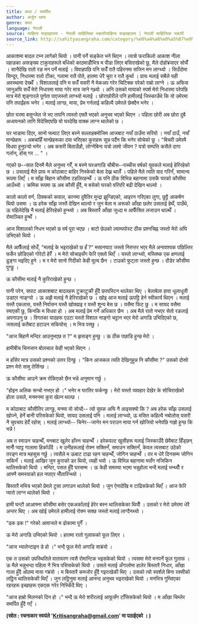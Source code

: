 ```yaml
---
title: कथा / समर्पित
author: अर्जुन थापा
genre: कथा
language: नेपाली
source: साहित्य सङ्ग्रहालय - नेपाली साहित्यिक भकारीसाहित्य सङ्ग्रहालय | नेपाली साहित्यिक भकारी
source_link: http://sahityasangraha.com/category/%e0%a4%a8%e0%a5%87%e0%a4%aa%e0%a4%be%e0%a4%b2%e0%a5%80-%e0%a4%97%e0%a4%a6%e0%a5%8d%e0%a4%af/%e0%a4%a8%e0%a5%87%e0%a4%aa%e0%a4%be%e0%a4%b2%e0%a5%80-%e0%a4%95%e0%a4%a5%e0%a4%be/
---
```


आकाशमा बादल टम्न लागेको थियो । पानी पर्ने सङ्केत भने थिएन । त्यत्रो फराकिलो आकाश नीला पहाडका असङ्ख्य टाकुराहरूले बाँधेको काठमाडौँभित्र म पीडा लिएर बसिराखेको छु, मैले दोहो¥याएर सोचेँ । सानैदेखि रातो रङ मन पर्ने मलाई । विवाहपछि पनि सधैँ रातै पहिरनमा सजिन मन लाग्थ्यो । सिउँदोमा सिन्दूर, निधारमा रातो टीका, गलामा रातै पोते, हातमा धेरै चुरा र रातै कुर्था । प्रायः मलाई सबैले यही अवस्थामा देख्थेँ । विशाललाई पनि म सधैँ यसरी नै मेकअप गरेर चिटिक्क परेको राम्रो लाग्ने । ऊ अफिस जानुअघि सधैँ मेरो निधारमा माया गरेर मात्र जाने गथ्र्यो । अनि उसको मायाको स्पर्श मेरो निधारमा परेपछि मात्र मेरो शृङ्गारले पूर्णता पाएजस्तो लाग्थ्यो मलाई । छोराछोरीले पनि हामीलाई जिस्काउँथे कि यो उमेरमा पनि तपाईंहरू भनेर । मलाई लाग्छ, माया, प्रेम गर्नलाई कहिल्यै उमेरले छेक्दैन भनेर ।

छोरा घरमा बसुन्जेल जे भए तापनि त्यस्तो एक्लै भएको अनुभव भएको थिएन । पहिला छोरी अब छोरा दुबै अध्ययनको लागि विदेसिएपछि यो घरदेखि वाक्क लाग्न थालेको छ ।

घर भाडामा दिएर, सानो फ्ल्याट लिएर बस्ने सल्लाहबमोजिम आजबाट नयाँ ठाउँमा सरियो । नयाँ ठाउँ, नयाँ मान्छेहरू । अबचाहिँ मान्छेहरूका दया भरिएका कुराहरू सुन्न पर्दैन कि भनेर सोचेको छु । "बिचरी उमेरमै विधवा हुनुपर्‍यो भनेर । अब कसरी बिताउँछौ, लोग्नेबिना यत्रो लामो जीवन ? यत्रो सम्पत्ति कसैले दागा गर्लान्, होस् गर ... " ।

गएको छ--सात दिनमै मैले अनुभव गरेँ, म बस्ने घरअगाडि चौबीस--पच्चीस वर्षको युवकले मलाई हेरिरहेको छ । उसलाई मैले प्रायः म कोठाबाट बाहिर निस्केको बेला देख्न थालेँ । पहिले मैले त्यति याद गरिनँ, सामान्य रूपमा लिएँ । म साँझ बिहान कौसीमा टहलिरहन्थेँ । ऊ पनि ठीक विभिन्न बहानामा उसकै घरको कौसीमा आउँथ्यो । क्रमिक रूपमा ऊ अब कौसी हुँदै, म बसेको घरको वरिपरि बढी देखिन थाल्यो ।

कालो कालो वर्ण, ठिक्कको कपाल, कानमा दुवैतिर मुन्द्रा झुन्डिएको, आइरन गरिएका लुगा, छुट्टै आकर्षण थियो उसमा । ऊ हरेक साँझ जस्तै देखिन थाल्यो र जुन बेला म अरूको आँखा छलेर उसलाई हेर्थें, पाउँथे, ऊ पहिलेदेखि नै मलाई हेरिरहेको हुन्थ्यो । अब बिस्तारै आँखा जुध्दा म आफैँसित लजाउन थाल्थेँ । रोमाञ्चित हुन्थेँ ।

आज विशालको निधन भएको छ वर्ष पूरा भएछ । बाटो छेउको ल्याम्पपोस्ट ठीक प्रश्नचिह्न जस्तो मेरो अघि उभिएको थियो ।

मैले आफैँलाई सोधेँ, "मलाई के भइराखेको छ हँ ?" मसानघाट जस्तो निरुत्तर भएर मैले अनावश्यक पछिल्तिर फर्केर छोडिएको गोरेटो हेरेँ । म मेरो सोचाइसँग फेरि एक्लो थिएँ । यस्तो लाग्थ्यो, मस्तिष्क एक क्षणलाई ढुङ्गा भइदिए हुने । म र मेरो सानो गिदीको केही मूल्य छैन । टाउको फुट्ला जस्तो हुन्छ । दौडेर कौसीमा पुग्छु ।

ऊ कौसीमा मलाई नै कुरिराखेको हुन्छ ।

पानी परेन, सपाट आकाशबाट बादलहरू टुक्राटुक्री हुँदै छरपस्टिन थालेका थिए । बेलाबेला हावा धूलाधूली उडाएर नाङ्ग्यो । ऊ अझै मलाई नै हेरिराखेको छ । खोइ आज मलाई ऊपट्टि हेर्न स्वीकार्य थिएन । मलाई यस्तै एकलास, यस्तै निर्वासन यस्तै खोक्य्राइ र यस्तै शून्य बेस छ । यसैमा फिट छु । म सायद यसैमा रमाएकी छु, किनकि म विधवा हो । अब मलाई प्रेम गर्ने अधिकार छैन । अब मैले रातो नभएर सेतो रङलाई अपनाउनु छ । विगतका यादहरू एउटा यस्तो विशाल नाङ्गो चट्टान भएर मेरो अगाडि उभिदिएको छ, जसलाई कतैबाट हटाउन सकियोस् । म भित्र पस्छु ।

"आज बिहानै मन्दिर आउनुभएछ त ?" म झसङ्ग हुन्छु । ऊ ठीक पछाडि हुन्छ मेरो ।

हामीबीच चिनजान बोलचाल केही भएको थिएन ।

म हाँसेर मात्र उसको प्रश्नको उत्तर दिन्छु । "किन आजकल त्यति देखिनुहुन्न नि कौसीमा ?" उसको दोस्रो प्रश्न मेरो सामु तेर्सिन्छ ।

ऊ कौसीमा आउने क्रम रोकिएको छैन भन्ने अनुमान गर्छु ।

"होइन अलिक सन्चो नभएर हो ।" भनेर म घरतिर फर्कन्छु । मेरो यस्तो व्यवहार देखेर के सोचिराखेको होला उसले, मनमनमा कुरा खेल्न थाल्छ ।

म कोठाबाट कौसीतिर लाग्छु, मनमा यो सोच्दै-- त्यो युवक अघि नै आइसक्यो कि ? अब हरेक साँझ उसलाई खोज्ने, हेर्ने बानी परिसकेको थियो, सायद उसलाई पनि । मलाई लाग्थ्यो, ऊ मसित कहिल्यै नबोलोस् यसरी नै चुपचाप हेर्दै रहोस् । मलाई लाग्थ्यो-- चिनेर--जानेर मन पराउन माया गर्न खोजियो भनेपछि गाह्रो हुन्छ कि भन्ने !

अब त रमाउन चाहन्थेँ, मनबाट खुलेर हाँस्न चाहन्थेँ । हरेकपल्ट खुसीहरू मलाई जिस्काउँदै छेवैबाट हिँड्छन् मानौँ प्याट्ट गालामा हिर्काउँदै । म उनीहरूलाई रोक्न सक्तिनँ, समाउन सक्तिनँ, केवल त्यसबाट उठेको तरङ्ग मात्र महसुस गर्छु । त्यसैले म ऊबाट टाढा रहन चाहन्थेँ, जोगिन चाहन्थेँ । तर म धेरै दिनसम्म जोगिन सकिनँ । मलाई आखिर जुन कुराको डर थियो, त्यही भयो । ऊ विभिन्न बहानामा मसँग नजिकिन थालिसकेको थियो । मन्दिर, पसल हुँदै घरसम्म । ऊ केही समस्या भएमा भन्नुहोला भन्दै मलाई भन्थ्यौँ र आफ्नै समस्याको हल नपाएर भौँतारिन्थ्यो ।

बिस्तारै मभित्र भएको प्रेमले टुसा लगाउन थालेको थियो । जुन ऐनादेखि म टाढिसकेको थिएँ । आज फेरि प्यारो लाग्न थालेको थियो ।

हामी घन्टौ आआफ्ना कौसीमा बसेर एकअर्कालाई हेरेर बस्न थालिसकेका थियौँ । उसको र मेरो उमेरमा धेरै अन्तर थिए । अब खोई उमेरले हामीलाई रोक्न सक्छ जस्तो मलाई लाग्दैनथ्यो ।

"ढक ढक !" गरेको आवाजले म ढोकामा पुगेँ ।

ऊ मेरो अगाडि उभिएको थियो । हातमा रातो गुलाफको फूल लिएर ।

"आज भ्यालेन्टाइन डे हो ।" भन्दै फूल मेरो अगाडि सा¥यो ।

एक त उसको उपस्थितिले वातावरण त्यसै रोमान्टिक भइसकेको थियो । त्यसमा मेरो मनपर्ने फूल गुलाफ । ऊ मैले भन्नुभन्दा पहिला नै भित्र पसिसकेको थियो । उसले मलाई अँगालोमा हालेर बिस्तारै निधार, आँखा गाला हुँदै ओठमा माया ग¥यो । म बिस्तारै कमजोर हुँदै गइराखेकी थिए । उसको त्यो स्पर्शले बिना रक्सीको लट्ठिन थालिसकेकी थिएँ । जुन लट्ठिनुमा मलाई आनन्द अनुभव भइराखेको थियो । मनभित्र गुम्सिएका रहरहरू इच्छाहरू एकएक गरेर निस्किँदै थिए ।

"आज हाम्रो मिलनको दिन हो ।" भन्दै ऊ मेरो शरीरलाई आफूसँग टाँसिसकेको थियो । म आँखा चिम्लेर समर्पित हुँदै गएँ ।

**(स्रोत : रचनाकार स्वयंले '<a href="mailto:Kritisangraha@gmail.com" class="email">Kritisangraha@gmail.com</a>' मा पठाईएको । )**
